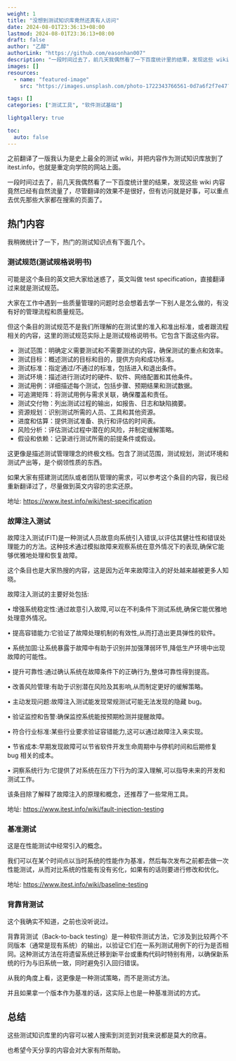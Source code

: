 ```yaml
---
weight: 1
title: "没想到测试知识库竟然还真有人访问"
date: 2024-08-01T23:36:13+08:00
lastmod: 2024-08-01T23:36:13+08:00
draft: false
author: "乙醇"
authorLink: "https://github.com/easonhan007"
description: "一段时间过去了，前几天我偶然看了一下百度统计里的结果，发现这些 wiki 内容竟然已经有自然流量了，尽管翻译的效果不是很好，但有访问就是好事，可以重点去优先那些大家都在搜索的页面了。"
images: []
resources:
  - name: "featured-image"
    src: "https://images.unsplash.com/photo-1722343766561-0d7a6f2f7e47?w=300"

tags: []
categories: ["测试工具", "软件测试基础"]

lightgallery: true

toc:
  auto: false
---
```


之前翻译了一版我认为是史上最全的测试 wiki，并把内容作为测试知识库放到了 itest.info，也就是重定向学院的网站上面。

一段时间过去了，前几天我偶然看了一下百度统计里的结果，发现这些 wiki 内容竟然已经有自然流量了，尽管翻译的效果不是很好，但有访问就是好事，可以重点去优先那些大家都在搜索的页面了。

## 热门内容

我稍微统计了一下，热门的测试知识点有下面几个。

### 测试规范(测试规格说明书)

可能是这个条目的英文把大家给迷惑了，英文叫做 test specification，直接翻译过来就是测试规范。

大家在工作中遇到一些质量管理的问题时总会想着去学一下别人是怎么做的，有没有好的管理流程和质量规范。

但这个条目的测试规范不是我们所理解的在测试里的准入和准出标准，或者跟流程相关的内容，这里的测试规范实际上是测试规格说明书。它包含下面这些内容。

- 测试范围：明确定义需要测试和不需要测试的内容，确保测试的重点和效率。
- 测试目标：概述测试的目标和目的，提供方向和成功标准。
- 测试标准：指定通过/不通过的标准，包括进入和退出条件。
- 测试环境：描述进行测试时的硬件、软件、网络配置和其他条件。
- 测试用例：详细描述每个测试，包括步骤、预期结果和测试数据。
- 可追溯矩阵：将测试用例与需求关联，确保覆盖和责任。
- 测试交付物：列出测试过程的输出，如报告、日志和缺陷摘要。
- 资源规划：识别测试所需的人员、工具和其他资源。
- 进度和估算：提供测试准备、执行和评估的时间表。
- 风险分析：评估测试过程中潜在的风险，并制定缓解策略。
- 假设和依赖：记录进行测试所需的前提条件或假设。

这更像是描述测试管理理念的终极文档。包含了测试范围，测试规划，测试环境和测试产出等，是个纲领性质的东西。

如果大家有搭建测试团队或者团队管理的需求，可以参考这个条目的内容，我已经重新翻译过了，尽量做到英文内容的忠实还原。

地址: https://www.itest.info/wiki/test-specification

### 故障注入测试

故障注入测试(FIT)是一种测试人员故意向系统引入错误,以评估其健壮性和错误处理能力的方法。这种技术通过模拟故障来观察系统在意外情况下的表现,确保它能够优雅地处理和恢复故障。

这个条目也是大家热搜的内容，这是因为近年来故障注入的好处越来越被更多人知晓。

故障注入测试的主要好处包括:

• 增强系统稳定性:通过故意引入故障,可以在不利条件下测试系统,确保它能优雅地处理意外情况。

• 提高容错能力:它验证了故障处理机制的有效性,从而打造出更具弹性的软件。

• 系统加固:让系统暴露于故障中有助于识别并加强薄弱环节,降低生产环境中出现故障的可能性。

• 提升可靠性:通过确认系统在故障条件下的正确行为,整体可靠性得到提高。

• 改善风险管理:有助于识别潜在风险及其影响,从而制定更好的缓解策略。

• 主动发现问题:故障注入测试能发现常规测试可能无法发现的隐藏 bug。

• 验证监控和告警:确保监控系统能按预期检测并提醒故障。

• 符合行业标准:某些行业要求验证容错能力,这可以通过故障注入来实现。

• 节省成本:早期发现故障可以节省软件开发生命周期中与停机时间和后期修复 bug 相关的成本。

• 洞察系统行为:它提供了对系统在压力下行为的深入理解,可以指导未来的开发和测试工作。

该条目除了解释了故障注入的原理和概念，还推荐了一些常用工具。

地址: https://www.itest.info/wiki/fault-injection-testing

### 基准测试

这是在性能测试中经常引入的概念。

我们可以在某个时间点以当时系统的性能作为基准，然后每次发布之前都去做一次性能测试，从而对比系统的性能有没有劣化，如果有的话则要进行修改和优化。

地址: https://www.itest.info/wiki/baseline-testing

### 背靠背测试

这个我确实不知道，之前也没听说过。

背靠背测试（Back-to-back testing）是一种软件测试方法，它涉及到比较两个不同版本（通常是现有系统）的输出，以验证它们在一系列测试用例下的行为是否相同。这种测试方法在将遗留系统迁移到新平台或重构代码时特别有用，以确保新系统的行为与旧系统一致，同时避免引入回归错误。

从我的角度上看，这更像是一种测试策略，而不是测试方法。

并且如果拿一个版本作为基准的话，这实际上也是一种基准测试的方式。

## 总结

这些测试知识库里的内容可以被人搜索到浏览到对我来说都是莫大的欣喜。

也希望今天分享的内容会对大家有所帮助。
